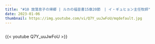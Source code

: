 ```yaml
---
title: "#10 放蕩息子の帰郷 | ルカの福音書15章20節　| イ・ギュヒョン主任牧師"
date: 2023-01-06
thumbnail: https://img.youtube.com/vi/Q7Y_uuJwFoU/mqdefault.jpg
---
```


## <!--more-->

{{< youtube Q7Y_uuJwFoU >}}
